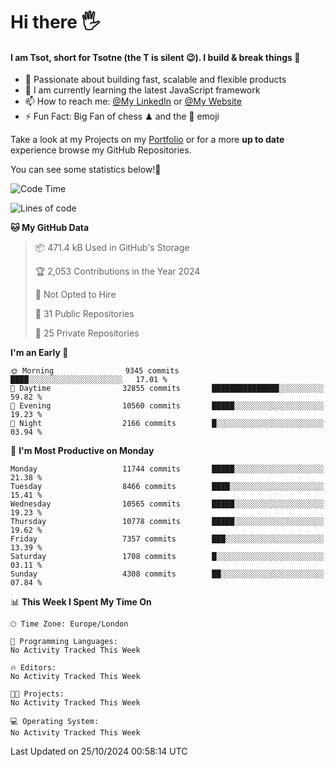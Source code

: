 # Hi there :raised_hand_with_fingers_splayed:
#### I am Tsot, short for Tsotne (the T is silent :wink:). I build & break things :space_invader:
- :telescope: Passionate about building fast, scalable and flexible products
- :seedling: I am currently learning the latest JavaScript framework 
- :mailbox: How to reach me: [@My LinkedIn](https://www.linkedin.com/in/tsotne-gvadzabia/) or [@My Website](https://tsotne.co.uk/contact)
- :zap: Fun Fact: Big Fan of chess ♟ and the 👾 emoji

Take a look at my Projects on my [Portfolio](https://tsotne.co.uk/) or for a more **up to date** experience browse my GitHub Repositories.

You can see some statistics below!:space_invader:
<!--START_SECTION:waka-->
![Code Time](http://img.shields.io/badge/Code%20Time-761%20hrs%202%20mins-blue)

![Lines of code](https://img.shields.io/badge/From%20Hello%20World%20I%27ve%20Written-17.2%20million%20lines%20of%20code-blue)

**🐱 My GitHub Data** 

> 📦 471.4 kB Used in GitHub's Storage 
 > 
> 🏆 2,053 Contributions in the Year 2024
 > 
> 🚫 Not Opted to Hire
 > 
> 📜 31 Public Repositories 
 > 
> 🔑 25 Private Repositories 
 > 
**I'm an Early 🐤** 

```text
🌞 Morning                9345 commits        ████░░░░░░░░░░░░░░░░░░░░░   17.01 % 
🌆 Daytime                32855 commits       ███████████████░░░░░░░░░░   59.82 % 
🌃 Evening                10560 commits       █████░░░░░░░░░░░░░░░░░░░░   19.23 % 
🌙 Night                  2166 commits        █░░░░░░░░░░░░░░░░░░░░░░░░   03.94 % 
```
📅 **I'm Most Productive on Monday** 

```text
Monday                   11744 commits       █████░░░░░░░░░░░░░░░░░░░░   21.38 % 
Tuesday                  8466 commits        ████░░░░░░░░░░░░░░░░░░░░░   15.41 % 
Wednesday                10565 commits       █████░░░░░░░░░░░░░░░░░░░░   19.23 % 
Thursday                 10778 commits       █████░░░░░░░░░░░░░░░░░░░░   19.62 % 
Friday                   7357 commits        ███░░░░░░░░░░░░░░░░░░░░░░   13.39 % 
Saturday                 1708 commits        █░░░░░░░░░░░░░░░░░░░░░░░░   03.11 % 
Sunday                   4308 commits        ██░░░░░░░░░░░░░░░░░░░░░░░   07.84 % 
```


📊 **This Week I Spent My Time On** 

```text
🕑︎ Time Zone: Europe/London

💬 Programming Languages: 
No Activity Tracked This Week

🔥 Editors: 
No Activity Tracked This Week

🐱‍💻 Projects: 
No Activity Tracked This Week

💻 Operating System: 
No Activity Tracked This Week
```


 Last Updated on 25/10/2024 00:58:14 UTC
<!--END_SECTION:waka-->

